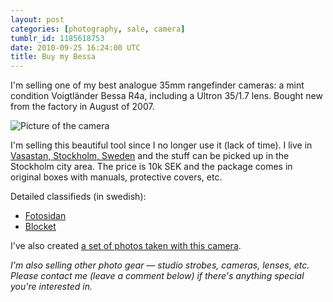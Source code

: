 ```yaml
---
layout: post
categories: [photography, sale, camera]
tumblr_id: 1185618753  
date: 2010-09-25 16:24:00 UTC
title: Buy my Bessa
---
```


I'm selling one of my best analogue 35mm rangefinder cameras: a mint condition Voigtländer Bessa R4a, including a Ultron 35/1.7 lens. Bought new from the factory in August of 2007.

![Picture of the camera](http://farm5.static.flickr.com/4149/5023456910_2455b489fe_z.jpg)

I'm selling this beautiful tool since I no longer use it (lack of time). I live in [Vasastan, Stockholm, Sweden](http://www.hitta.se/SearchCombi.aspx?SearchType=4&UserControlSearchBlock:TextBoxWhere=11362) and the stuff can be picked up in the Stockholm city area. The price is 10k SEK and the package comes in original boxes with manuals, protective covers, etc.

Detailed classifieds (in swedish):

- [Fotosidan](http://www.fotosidan.se/classifieds/view.htm?ID=135623)
- [Blocket](http://www.blocket.se/stockholm/Kamera_Voigtlander_Bessa_R4a___Ultron_35_1_7_29735541.htm)

I've also created [a set of photos taken with this camera](http://www.flickr.com/photos/rsms/sets/72157625030146588).

*I'm also selling other photo gear — studio strobes, cameras, lenses, etc. Please contact me (leave a comment below) if there's anything special you're interested in.*